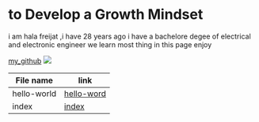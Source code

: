 # to Develop a Growth Mindset 
i am hala freijat ,i have 28 years ago i have a bachelore degee of electrical and electronic engineer we learn most thing in this page enjoy


[my_github](https://halafreijat.github.io/hello-amman102/)
![](https://cdnb.artstation.com/p/assets/images/images/005/507/167/large/howie-le-brain-whole-fotor.jpg?1491529680&dl=1)


 
| File name   | link |
| ----------- | ----------- |
| hello-world | [hello-word](hello-world.md) |
| index       | [index](index.md) |


                         
